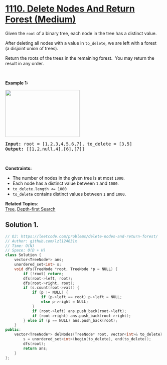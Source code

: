 # [1110. Delete Nodes And Return Forest (Medium)](https://leetcode.com/problems/delete-nodes-and-return-forest/)

<p>Given the <code>root</code>&nbsp;of a binary tree, each node in the tree has a distinct value.</p>

<p>After deleting&nbsp;all nodes with a value in <code>to_delete</code>, we are left with a forest (a&nbsp;disjoint union of trees).</p>

<p>Return the roots of the trees in the remaining forest.&nbsp; You may return the result in any order.</p>

<p>&nbsp;</p>
<p><strong>Example 1:</strong></p>

<p><strong><img alt="" src="https://assets.leetcode.com/uploads/2019/07/01/screen-shot-2019-07-01-at-53836-pm.png" style="width: 237px; height: 150px;"></strong></p>

<pre><strong>Input:</strong> root = [1,2,3,4,5,6,7], to_delete = [3,5]
<strong>Output:</strong> [[1,2,null,4],[6],[7]]
</pre>

<p>&nbsp;</p>
<p><strong>Constraints:</strong></p>

<ul>
	<li>The number of nodes in the given tree is at most <code>1000</code>.</li>
	<li>Each node has a distinct value between <code>1</code> and <code>1000</code>.</li>
	<li><code>to_delete.length &lt;= 1000</code></li>
	<li><code>to_delete</code> contains distinct values between <code>1</code> and <code>1000</code>.</li>
</ul>

**Related Topics**:  
[Tree](https://leetcode.com/tag/tree/), [Depth-first Search](https://leetcode.com/tag/depth-first-search/)

## Solution 1.

```cpp
// OJ: https://leetcode.com/problems/delete-nodes-and-return-forest/
// Author: github.com/lzl124631x
// Time: O(N)
// Space: O(D + H)
class Solution {
    vector<TreeNode*> ans;
    unordered_set<int> s;
    void dfs(TreeNode *root, TreeNode *p = NULL) {
        if (!root) return;
        dfs(root->left, root);
        dfs(root->right, root);
        if (s.count(root->val)) {
            if (p != NULL) {
                if (p->left == root) p->left = NULL;
                else p->right = NULL;
            }
            if (root->left) ans.push_back(root->left);
            if (root->right) ans.push_back(root->right);
        } else if (p == NULL) ans.push_back(root);
    }
public:
    vector<TreeNode*> delNodes(TreeNode* root, vector<int>& to_delete) {
        s = unordered_set<int>(begin(to_delete), end(to_delete));
        dfs(root);
        return ans;
    }
};
```